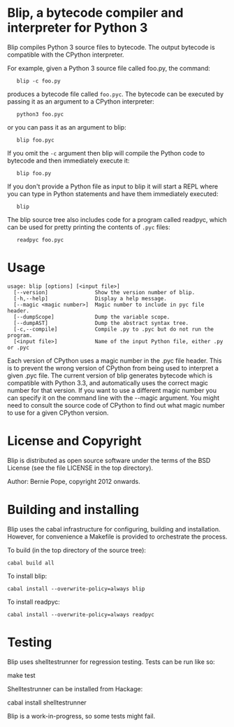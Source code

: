 # Blip, a bytecode compiler and interpreter for Python 3 

Blip compiles Python 3 source files to bytecode. The output bytecode
is compatible with the CPython interpreter.

For example, given a Python 3 source file called foo.py, the command:

```
   blip -c foo.py
```

produces a bytecode file called `foo.pyc`. The bytecode can be executed
by passing it as an argument to a CPython interpreter:

```
   python3 foo.pyc
```

or you can pass it as an argument to blip:

```
   blip foo.pyc
```

If you omit the `-c` argument then blip will compile the Python code
to bytecode and then immediately execute it:

```
   blip foo.py
```

If you don't provide a Python file as input to blip it will start
a REPL where you can type in Python statements and have them
immediately executed:

```
   blip
```

The blip source tree also includes code for a program called readpyc,
which can be used for pretty printing the contents of `.pyc` files:

```
   readpyc foo.pyc
```

# Usage

```
usage: blip [options] [<input file>]
  [--version]               Show the version number of blip.
  [-h,--help]               Display a help message.
  [--magic <magic number>]  Magic number to include in pyc file header.
  [--dumpScope]             Dump the variable scope.
  [--dumpAST]               Dump the abstract syntax tree.
  [-c,--compile]            Compile .py to .pyc but do not run the program.
  [<input file>]            Name of the input Python file, either .py or .pyc
```

Each version of CPython uses a magic number in the .pyc file header.
This is to prevent the wrong version of CPython from being used to
interpret a given .pyc file. The current version of blip generates
bytecode which is compatible with Python 3.3, and automatically
uses the correct magic number for that version. If you want to
use a different magic number you can specify it on the command line
with the --magic argument. You might need to consult the source
code of CPython to find out what magic number to use for a given
CPython version.

# License and Copyright

Blip is distributed as open source software under the terms of the BSD
License (see the file LICENSE in the top directory).

Author: Bernie Pope, copyright 2012 onwards. 

# Building and installing

Blip uses the cabal infrastructure for configuring, building and installation.
However, for convenience a Makefile is provided to orchestrate the process.

To build (in the top directory of the source tree): 

```
cabal build all
```

To install blip:
```
cabal install --overwrite-policy=always blip
```

To install readpyc:
```
cabal install --overwrite-policy=always readpyc 
```

# Testing

Blip uses shelltestrunner for regression testing. Tests can be run like so:

   make test

Shelltestrunner can be installed from Hackage:

   cabal install shelltestrunner

Blip is a work-in-progress, so some tests might fail.

